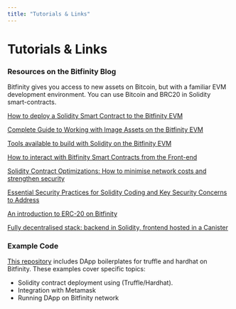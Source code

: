 ```yaml
---
title: "Tutorials & Links"
---
```


# Tutorials & Links

### Resources on the Bitfinity Blog

Bitfinity gives you access to new assets on Bitcoin, but with a familiar EVM development environment. You can use Bitcoin and BRC20 in Solidity smart-contracts.

[How to deploy a Solidity Smart Contract to the Bitfinity EVM](https://www.blog.bitfinity.network/how-to-deploy-a-solidity-smart-contract-to-the-bitfinity-evm/)

[Complete Guide to Working with Image Assets on the Bitfinity EVM](https://www.blog.bitfinity.network/complete-guide-to-working-with-image-assets-on-the-bitfinity-evm/)

[Tools available to build with Solidity on the Bitfinity EVM](https://www.blog.bitfinity.network/tools-available-to-build-with-solidity-on-the-evm/)

[How to interact with Bitfinity Smart Contracts from the Front-end](https://www.blog.bitfinity.network/guide-on-how-to-interact-with-bitfinity-smart-contracts-from-the-frontend/)

[Solidity Contract Optimizations: How to minimise network costs and strengthen security](https://www.blog.bitfinity.network/smart-contract-optimization-techniques-for-minimizing-transaction-costs-and-strengthening-security/)

[Essential Security Practices for Solidity Coding and Key Security Concerns to Address](https://www.blog.bitfinity.network/essential-security-practices-for-solidity-coding-and-key-security-concerns-to-address/)

[An introduction to ERC-20 on Bitfinity](https://www.blog.bitfinity.network/what-are-erc-20-tokens/)

[Fully decentralised stack: backend in Solidity, frontend hosted in a Canister](https://www.blog.bitfinity.network/fully-decentralised-stack-backend-in-solidity-frontend-hosted-in-a-canister-2/)

### Example Code

[This repository] includes DApp boilerplates for truffle and hardhat on Bitfinity. These examples cover specific topics:

* Solidity contract deployment using (Truffle/Hardhat).
* Integration with Metamask
* Running DApp on Bitfinity network

[This repository]: https://github.com/bitfinity-network/bitfinity-evm-examples